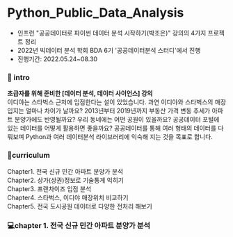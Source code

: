 # Python_Public_Data_Analysis
- 인프런 "공공데이터로 파이썬 데이터 분석 시작하기(박조은)" 강의의 4가지 프로젝트 정리
- 2022년 빅데이터 분석 학회 BDA 6기 '공공데이터분석 스터디'에서 진행
- 진행기간: 2022.05.24~08.30


### 💪 intro 
**초급자를 위해 준비한 [데이터 분석, 데이터 사이언스] 강의**   
이디야는 스타벅스 근처에 입점한다는 설이 있었습니다. 과연 이디야와 스타벅스의 매장입지는 얼마나 차이가 날까요? 2013년부터 2019년까지 부동산 가격 변동 추세가 아파트 분양가에도 반영될까요? 우리 동네에는 어떤 공원이 있을까요? 공공데이터 포털에 있는 데이터를 어떻게 활용하면 좋을까요? 공공데이터를 통해 여러 형태의 데이터를 다뤄보며 Python과 여러 데이터분석 라이브러리에 익숙해 지는 것을 목표로 합니다.


### 📗curriculum
Chapter1. 전국 신규 민간 아파트 분양가 분석   
Chapter2. 상가(상권)정보로 기술통계 익히기   
Chapter3. 프랜차이즈 입점 분석   
Chapter4. 스타벅스, 이디야 매장위치 비교하기   
Chapter5. 전국 도시공원 데이터로 다양한 전처리 해보기   


### 💻chapter 1. 전국 신규 민간 아파트 분양가 분석
